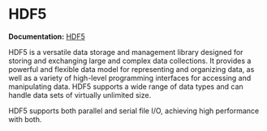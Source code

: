 # HDF5

**Documentation:** [HDF5](https://portal.hdfgroup.org/display/HDF5/HDF5)

HDF5 is a versatile data storage and management library designed for storing and exchanging large and complex data collections. It provides a powerful and flexible data model for representing and organizing data, as well as a variety of high-level programming interfaces for accessing and manipulating data. HDF5 supports a wide range of data types and can handle data sets of virtually unlimited size.

HDF5 supports both parallel and serial file I/O, achieving high performance with both.

